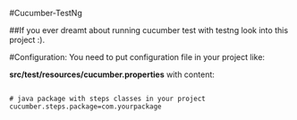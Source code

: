 #Cucumber-TestNg

##If you ever dreamt about running cucumber test with testng look into this project :).

#Configuration:
You need to put configuration file in your project like:

<b>src/test/resources/cucumber.properties</b> with content:

<pre><code>
# java package with steps classes in your project
cucumber.steps.package=com.yourpackage
</code></pre>
